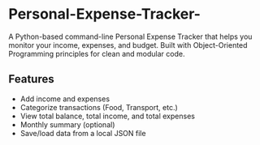 # Personal-Expense-Tracker-

A Python-based command-line Personal Expense Tracker that helps you monitor your income, expenses, and budget. Built with Object-Oriented Programming principles for clean and modular code.

## Features

- Add income and expenses
- Categorize transactions (Food, Transport, etc.)
- View total balance, total income, and total expenses
- Monthly summary (optional)
- Save/load data from a local JSON file
